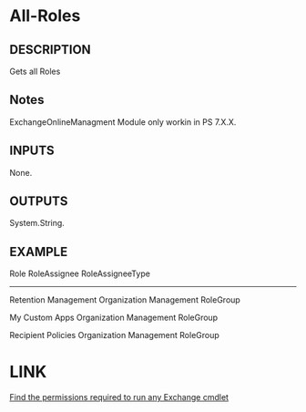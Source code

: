 # All-Roles

## DESCRIPTION

Gets all Roles

## Notes

ExchangeOnlineManagment Module only workin in PS 7.X.X.

## INPUTS

None.

## OUTPUTS

System.String.

## EXAMPLE

Role                                   RoleAssignee                   RoleAssigneeType

---

Retention Management                   Organization Management        RoleGroup

My Custom Apps                         Organization Management        RoleGroup

Recipient Policies                     Organization Management        RoleGroup

# LINK

[Find the permissions required to run any Exchange cmdlet](https://learn.microsoft.com/en-us/powershell/exchange/find-exchange-cmdlet-permissions?view=exchange-ps)
